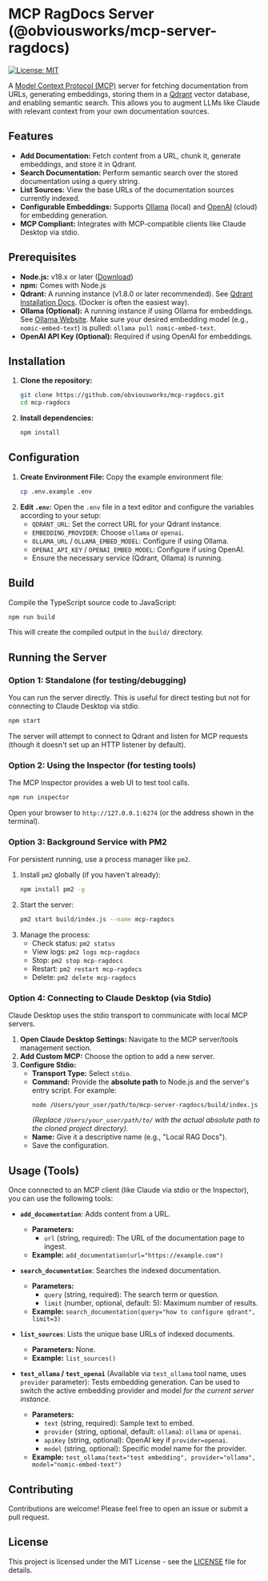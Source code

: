 # MCP RagDocs Server (@obviousworks/mcp-server-ragdocs)

[![License: MIT](https://img.shields.io/badge/License-MIT-yellow.svg)](https://opensource.org/licenses/MIT)

A [Model Context Protocol (MCP)](https://github.com/modelcontextprotocol/specification) server for fetching documentation from URLs, generating embeddings, storing them in a [Qdrant](https://qdrant.tech/) vector database, and enabling semantic search. This allows you to augment LLMs like Claude with relevant context from your own documentation sources.

## Features

*   **Add Documentation:** Fetch content from a URL, chunk it, generate embeddings, and store it in Qdrant.
*   **Search Documentation:** Perform semantic search over the stored documentation using a query string.
*   **List Sources:** View the base URLs of the documentation sources currently indexed.
*   **Configurable Embeddings:** Supports [Ollama](https://ollama.com/) (local) and [OpenAI](https://openai.com/) (cloud) for embedding generation.
*   **MCP Compliant:** Integrates with MCP-compatible clients like Claude Desktop via stdio.

## Prerequisites

*   **Node.js:** v18.x or later ([Download](https://nodejs.org/))
*   **npm:** Comes with Node.js
*   **Qdrant:** A running instance (v1.8.0 or later recommended). See [Qdrant Installation Docs](https://qdrant.tech/documentation/guides/installation/). (Docker is often the easiest way).
*   **Ollama (Optional):** A running instance if using Ollama for embeddings. See [Ollama Website](https://ollama.com/). Make sure your desired embedding model (e.g., `nomic-embed-text`) is pulled: `ollama pull nomic-embed-text`.
*   **OpenAI API Key (Optional):** Required if using OpenAI for embeddings.

## Installation

1.  **Clone the repository:**
    ```bash
    git clone https://github.com/obviousworks/mcp-ragdocs.git
    cd mcp-ragdocs
    ```
2.  **Install dependencies:**
    ```bash
    npm install
    ```

## Configuration

1.  **Create Environment File:** Copy the example environment file:
    ```bash
    cp .env.example .env
    ```
2.  **Edit `.env`:** Open the `.env` file in a text editor and configure the variables according to your setup:
    *   `QDRANT_URL`: Set the correct URL for your Qdrant instance.
    *   `EMBEDDING_PROVIDER`: Choose `ollama` or `openai`.
    *   `OLLAMA_URL` / `OLLAMA_EMBED_MODEL`: Configure if using Ollama.
    *   `OPENAI_API_KEY` / `OPENAI_EMBED_MODEL`: Configure if using OpenAI.
    *   Ensure the necessary service (Qdrant, Ollama) is running.

## Build

Compile the TypeScript source code to JavaScript:

```bash
npm run build
```
This will create the compiled output in the `build/` directory.

## Running the Server

### Option 1: Standalone (for testing/debugging)

You can run the server directly. This is useful for direct testing but not for connecting to Claude Desktop via stdio.

```bash
npm start
```
The server will attempt to connect to Qdrant and listen for MCP requests (though it doesn't set up an HTTP listener by default).

### Option 2: Using the Inspector (for testing tools)

The MCP Inspector provides a web UI to test tool calls.

```bash
npm run inspector
```
Open your browser to `http://127.0.0.1:6274` (or the address shown in the terminal).

### Option 3: Background Service with PM2

For persistent running, use a process manager like `pm2`.

1.  Install `pm2` globally (if you haven't already):
    ```bash
    npm install pm2 -g
    ```
2.  Start the server:
    ```bash
    pm2 start build/index.js --name mcp-ragdocs
    ```
3.  Manage the process:
    *   Check status: `pm2 status`
    *   View logs: `pm2 logs mcp-ragdocs`
    *   Stop: `pm2 stop mcp-ragdocs`
    *   Restart: `pm2 restart mcp-ragdocs`
    *   Delete: `pm2 delete mcp-ragdocs`

### Option 4: Connecting to Claude Desktop (via Stdio)

Claude Desktop uses the stdio transport to communicate with local MCP servers.

1.  **Open Claude Desktop Settings:** Navigate to the MCP server/tools management section.
2.  **Add Custom MCP:** Choose the option to add a new server.
3.  **Configure Stdio:**
    *   **Transport Type:** Select `stdio`.
    *   **Command:** Provide the **absolute path** to Node.js and the server's entry script. For example:
        ```
        node /Users/your_user/path/to/mcp-server-ragdocs/build/index.js
        ```
        *(Replace `/Users/your_user/path/to/` with the actual absolute path to the cloned project directory).*
    *   **Name:** Give it a descriptive name (e.g., "Local RAG Docs").
    *   Save the configuration.

## Usage (Tools)

Once connected to an MCP client (like Claude via stdio or the Inspector), you can use the following tools:

*   **`add_documentation`**: Adds content from a URL.
    *   **Parameters:**
        *   `url` (string, required): The URL of the documentation page to ingest.
    *   **Example:** `add_documentation(url="https://example.com")`

*   **`search_documentation`**: Searches the indexed documentation.
    *   **Parameters:**
        *   `query` (string, required): The search term or question.
        *   `limit` (number, optional, default: 5): Maximum number of results.
    *   **Example:** `search_documentation(query="how to configure qdrant", limit=3)`

*   **`list_sources`**: Lists the unique base URLs of indexed documents.
    *   **Parameters:** None.
    *   **Example:** `list_sources()`

*   **`test_ollama` / `test_openai`** (Available via `test_ollama` tool name, uses `provider` parameter): Tests embedding generation. Can be used to switch the active embedding provider and model *for the current server instance*.
    *   **Parameters:**
        *   `text` (string, required): Sample text to embed.
        *   `provider` (string, optional, default: `ollama`): `ollama` or `openai`.
        *   `apiKey` (string, optional): OpenAI key if `provider=openai`.
        *   `model` (string, optional): Specific model name for the provider.
    *   **Example:** `test_ollama(text="test embedding", provider="ollama", model="nomic-embed-text")`

## Contributing

Contributions are welcome! Please feel free to open an issue or submit a pull request.

## License

This project is licensed under the MIT License - see the [LICENSE](LICENSE) file for details.
